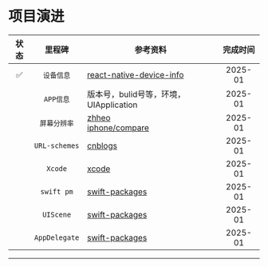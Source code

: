 #  项目演进


|状态|     里程碑    |  参考资料                                                                                          | 完成时间 |
|:-:| :----------: | ------------------------------------------------------------------------------------------------- | :-----: |
|✅| `设备信息`     |  [react-native-device-info](https://github.com/react-native-device-info/react-native-device-info) | 2025-01 |
|| `APP信息`     |  版本号，bulid号等，环境，UIApplication                                                                  | 2025-01 |
|| `屏幕分辨率`   | [zhheo](https://blog.zhheo.com/p/84125f32.html) <br/> [iphone/compare](https://www.apple.com.cn/iphone/compare/) | 2025-01 |
|| `URL-schemes` | [cnblogs](https://www.cnblogs.com/bsguo/p/11163919.html)                                          | 2025-01 |
|| `Xcode`       | [xcode](https://developer.apple.com/documentation/xcode/creating-an-xcode-project-for-an-app)   | 2025-01 |
|| `swift pm`    | [swift-packages](https://developer.apple.com/documentation/xcode/swift-packages)                  | 2025-01 |
|| `UIScene`    | [swift-packages](https://developer.apple.com/documentation/xcode/swift-packages)                  | 2025-01 |
|| `AppDelegate`    | [swift-packages](https://developer.apple.com/documentation/xcode/swift-packages)                  | 2025-01 |
---


